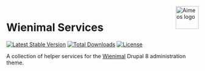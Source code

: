 <a href="https://aimeos.org/">
    <img src="https://www.wieni.be/themes/custom/drupack/logo.svg" alt="Aimeos logo" title="Wieni" align="right" height="60" />
</a>

Wienimal Services
======================

[![Latest Stable Version](https://poser.pugx.org/wieni/wienimal_services/v/stable)](https://packagist.org/packages/wieni/wienimal)
[![Total Downloads](https://poser.pugx.org/wieni/wienimal_services/downloads)](https://packagist.org/packages/wieni/wienimal)
[![License](https://poser.pugx.org/wieni/wienimal_services/license)](https://packagist.org/packages/wieni/wienimal)

A collection of helper services for the [Wienimal](https://github.com/wieni/wienimal) Drupal 8 administration theme.
